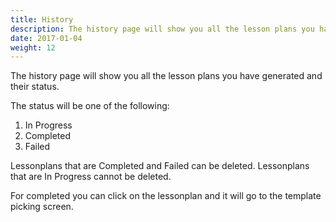 ```yaml
---
title: History
description: The history page will show you all the lesson plans you have generated and their status.
date: 2017-01-04
weight: 12
---
```


The history page will show you all the lesson plans you have generated and their status.

The status will be one of the following:

1. In Progress
2. Completed
3. Failed

Lessonplans that are Completed and Failed can be deleted. Lessonplans that are In Progress cannot be deleted.

For completed you can click on the lessonplan and it will go to the template picking screen.
